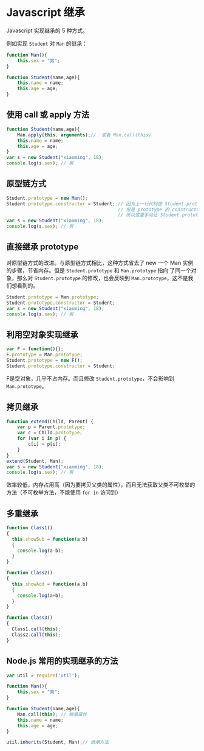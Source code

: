 # Javascript 继承


Javascript 实现继承的 5 种方式。

<!--more-->

例如实现 `Student` 对 `Man` 的继承：

```javascript
function Man(){
    this.sex = "男";
}

function Student(name,age){
    this.name = name;
    this.age = age;
}
```

## 使用 call 或 apply 方法

```javascript
function Student(name,age){
    Man.apply(this, arguments);//  或者 Man.call(this)
    this.name = name;
    this.age = age;
}
var s = new Student("xiaoming", 18);
console.log(s.sex); // 男
```

## 原型链方式

```javascript
Student.prototype = new Man();
Student.prototype.constructor = Student; // 因为上一行代码使 Student.prototype.constructor 指向了 Man 的构造函数，
                                         // 但是 prototype 的 constructor 属性都应该指向它的构造函数，
                                         // 所以这里手动让 Student.prototype.constructor 指向 Student
var s = new Student("xiaoming", 18);
console.log(s.sex); // 男
```

## 直接继承 prototype

对原型链方式的改进。与原型链方式相比，这种方式省去了 new 一个 Man 实例的步骤，节省内存。但是 `Student.prototype` 和 `Man.prototype` 指向
了同一个对象，那么对 `Student.prototype` 的修改，也会反映到 `Man.prototype`，这不是我们想看到的。

```javascript
Student.prototype = Man.prototype;
Student.prototype.constructor = Student;
var s = new Student("xiaoming", 18);
console.log(s.sex); // 男
```

## 利用空对象实现继承

```javascript
var F = function(){};
F.prototype = Man.prototype;
Student.prototype = new F();
Student.prototype.constructor = Student;
```

F是空对象，几乎不占内存。而且修改 `Student.prototype`，不会影响到 `Man.prototype`。

## 拷贝继承

```javascript
function extend(Child, Parent) {
    var p = Parent.prototype;
    var c = Child.prototype;
    for (var i in p) {
        c[i] = p[i];
    }
}
extend(Student, Man);
var s = new Student("xiaoming", 18);
console.log(s.sex); // 男

```

效率较低，内存占用高（因为要拷贝父类的属性），而且无法获取父类不可枚举的方法（不可枚举方法，不能使用 `for in` 访问到）

## 多重继承

```javascript
function Class1()
{
  this.showSub = function(a,b)
  {
    console.log(a-b);
  }
}

function Class2()
{
  this.showAdd = function(a,b)
  {
    console.log(a+b);
  }
}

function Class3()
{
  Class1.call(this);
  Class2.call(this);
}
```

## Node.js 常用的实现继承的方法

```javascript
var util = require('util');

function Man(){
    this.sex = "男";
}

function Student(name,age){
    Man.call(this); // 继承属性
    this.name = name;
    this.age = age;
}

util.inherits(Student, Man);// 继承方法
```


